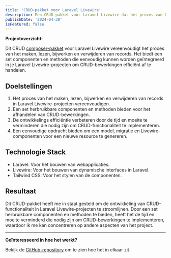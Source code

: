 ```yaml
---
title: 'CRUD-pakket voor Laravel Livewire'
description: Een CRUD-pakket voor Laravel Livewire dat het proces van het maken, lezen, bijwerken en verwijderen van records vereenvoudigt.
publishDate: '2024-04-30'
isFeatured: false
---
```


**Projectoverzicht:**

Dit CRUD [composer-pakket](https://packagist.org/packages/justin0122/crud) voor Laravel Livewire vereenvoudigt het proces van het maken, lezen, bijwerken en verwijderen van records. Het biedt een set componenten en methoden die eenvoudig kunnen worden geïntegreerd in je Laravel Livewire-projecten om CRUD-bewerkingen efficiënt af te handelen.

## Doelstellingen

1. Het proces van het maken, lezen, bijwerken en verwijderen van records in Laravel Livewire-projecten vereenvoudigen.
2. Een set herbruikbare componenten en methoden bieden voor het afhandelen van CRUD-bewerkingen.
3. De ontwikkelings efficiëntie verbeteren door de tijd en moeite te verminderen die nodig zijn om CRUD-functionaliteit te implementeren.
4. Een eenvoudige opdracht bieden om een model, migratie en Livewire-componenten voor een nieuwe resource te genereren.

## Technologie Stack

- Laravel: Voor het bouwen van webapplicaties.
- Livewire: Voor het bouwen van dynamische interfaces in Laravel.
- Tailwind CSS: Voor het stylen van de componenten.

## Resultaat

Dit CRUD-pakket heeft me in staat gesteld om de ontwikkeling van CRUD-functionaliteit in Laravel Livewire-projecten te stroomlijnen. Door een set herbruikbare componenten en methoden te bieden, heeft het de tijd en moeite verminderd die nodig zijn om CRUD-bewerkingen te implementeren, waardoor ik me kan concentreren op andere aspecten van het project.

---

**Geïnteresseerd in hoe het werkt?**

Bekijk de [GitHub-repository](https://github.com/Justin0122/crud) om te zien hoe het in elkaar zit.


